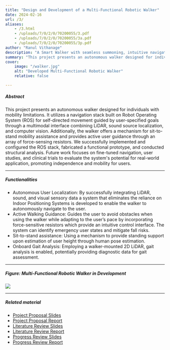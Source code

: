 ```yaml
---
title: "Design and Development of a Multi-Functional Robotic Walker" 
date: 2024-02-16
url: /3/
aliases:
    - /3.html
    - /uploads/7/0/2/0/70200055/3.pdf
    - /uploads/7/0/2/0/70200055/3a.pdf
    - /uploads/7/0/2/0/70200055/3p.pdf
author: "Ranul Vithanage"
description: "A Smart Walker with seamless summoning, intuitive navigation, and real-time gait diagnostics." 
summary: "This project presents an autonomous walker designed for individuals with mobility limitations. It utilizes a navigation stack built on Robot Operating System (ROS) for self-directed movement guided by user-specified goals through a multimodal interface combining LiDAR, sound source localization, and computer vision. Additionally, the walker offers a mechanism for sit-to-stand mobility assistance and provides active user guidance through an array of force-sensing resistors. We successfully implemented and configured the ROS stack, fabricated a functional prototype, and conducted structural analysis. Future work focuses on fine-tuned navigation, user studies, and clinical trials to evaluate the system's potential for real-world application, promoting independence and mobility for users." 
cover:
    image: "/walker.jpg"
    alt: "Developed Multi-Functional Robotic Walker"
    relative: false

---
```


##### Abstract

This project presents an autonomous walker designed for individuals with mobility limitations. It utilizes a navigation stack built on Robot Operating System (ROS) for self-directed movement guided by user-specified goals through a multimodal interface combining LiDAR, sound source localization, and computer vision. Additionally, the walker offers a mechanism for sit-to-stand mobility assistance and provides active user guidance through an array of force-sensing resistors. We successfully implemented and configured the ROS stack, fabricated a functional prototype, and conducted structural analysis. Future work focuses on fine-tuned navigation, user studies, and clinical trials to evaluate the system's potential for real-world application, promoting independence and mobility for users.

---

##### Functionalities

+ Autonomous User Localization: By successfully integrating LiDAR, sound, and visual sensory data a system
that eliminates the reliance on Indoor Positioning Systems is developed to enable the walker to autonomously
navigate to the user.
+ Active Walking Guidance: Guides the user to avoid obstacles when using the walker while adapting to the user’s
pace by incorporating force-sensitive resistors which provide an intuitive control interface. The system can identify emergency user states and mitigate fall risks. 
+ Sit-to-stand assistance: Using a mechanism to provide standing support upon estimation of user height through human pose estimation.
+ Onboard Gait Analysis: Employing a walker-mounted 2D LiDAR, gait analysis is enabled, potentially providing
diagnostic data for gait assessment.

---

##### Figure: Multi-Functional Robotic Walker in Development

![](/walker.jpg)

---


##### Related material

+ [Project Proposal Slides](/3proposal_slides.pdf)
+ [Project Proposal Report](/3proposal_report.pdf)
+ [Literature Review Slides](/3lit_review_slides.pdf)
+ [Literature Review Report](/3lit_review_report.pdf)
+ [Progress Review Slides](/3pr2_slides.pdf)
+ [Progress Review Report](/3pr2_report.pdf)